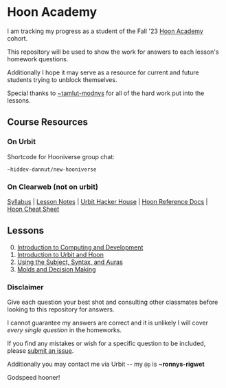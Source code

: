 # Hoon Academy

I am tracking my progress as a student of the Fall '23 [Hoon Academy](https://docs.urbit.org/courses/urbit-academy/ha) cohort.

This repository will be used to show the work for answers to each lesson's homework questions.

Additionally I hope it may serve as a resource for current and future students trying to unblock themselves.

Special thanks to [~tamlut-modnys](https://github.com/tamlut-modnys) for all of the hard work put into the lessons.

## Course Resources

### On Urbit

Shortcode for Hooniverse group chat:

```hoon
~hiddev-dannut/new-hooniverse
```

### On Clearweb (not on urbit)

[Syllabus](https://docs.google.com/document/d/1LQL4B59B0uK75KFSErb-BFJ8pbhVxyoyA1tRiv4RBlc/edit#heading=h.kszzveo5tbp3) | [Lesson Notes](https://github.com/tamlut-modnys/curriculum/tree/main/ha-23-3) | [Urbit Hacker House](https://app.gather.town/app/xAYeiPI2XDYhRM9t/urbit-hacker-house) | [Hoon Reference Docs](https://docs.urbit.org/language/hoon/reference) | [Hoon Cheat Sheet](https://storage.googleapis.com/media.urbit.org/docs/hoon-cheat-sheets-2023-01-10.pdf)

## Lessons

0. [Introduction to Computing and Development](./ha0/README.md)
1. [Introduction to Urbit and Hoon](./ha1/README.md)
2. [Using the Subject, Syntax, and Auras](./ha2/README.md)
3. [Molds and Decision Making](./hw3/README.md)

### Disclaimer

Give each question your best shot and consulting other classmates before looking to this repository for answers.

I cannot guarantee my answers are correct and it is unlikely I will cover _every single question_ in the homeworks.  

If you find any mistakes or wish for a specific question to be included, please [submit an issue](https://github.com/youfoundron/urbit-academy/issues/new).

Additionally you may contact me via Urbit -- my `@p` is **~ronnys-rigwet**

Godspeed hooner!
